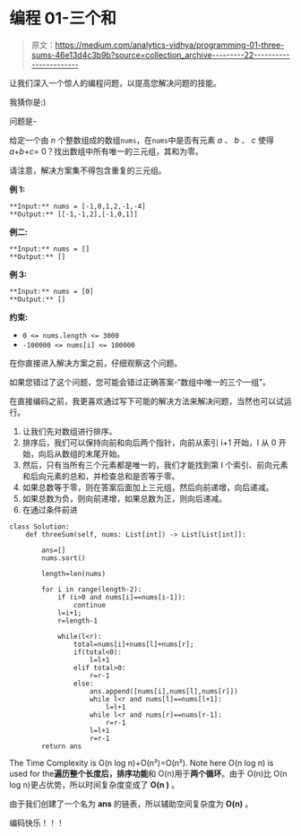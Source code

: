 # 编程 01-三个和

> 原文：<https://medium.com/analytics-vidhya/programming-01-three-sums-46e13d4c3b9b?source=collection_archive---------22----------------------->

让我们深入一个惊人的编程问题，以提高您解决问题的技能。

我猜你是:)

问题是-

给定一个由 *n* 个整数组成的数组`nums`，在`nums`中是否有元素 *a* 、 *b* 、 *c* 使得*a*+*b*+*c*= 0？找出数组中所有唯一的三元组，其和为零。

请注意，解决方案集不得包含重复的三元组。

**例 1:**

```
**Input:** nums = [-1,0,1,2,-1,-4]
**Output:** [[-1,-1,2],[-1,0,1]]
```

**例二:**

```
**Input:** nums = []
**Output:** []
```

**例 3:**

```
**Input:** nums = [0]
**Output:** []
```

**约束:**

*   `0 <= nums.length <= 3000`
*   `-100000 <= nums[i] <= 100000`

在你直接进入解决方案之前，仔细观察这个问题。

如果您错过了这个问题，您可能会错过正确答案-“数组中唯一的三个一组”。

在直接编码之前，我更喜欢通过写下可能的解决方法来解决问题，当然也可以试运行。

1.  让我们先对数组进行排序。
2.  排序后，我们可以保持向前和向后两个指针，向前从索引 i+1 开始，I 从 0 开始，向后从数组的末尾开始。
3.  然后，只有当所有三个元素都是唯一的，我们才能找到第 I 个索引、前向元素和后向元素的总和，并检查总和是否等于零。
4.  如果总数等于零，则在答案后面加上三元组，然后向前递增，向后递减。
5.  如果总数为负，则向前递增，如果总数为正，则向后递减。
6.  在通过条件前进<backward increment="" i="" and="" repeat="" the="" process=""></backward>

```
class Solution:
    def threeSum(self, nums: List[int]) -> List[List[int]]:

        ans=[]
        nums.sort()

        length=len(nums)

        for i in range(length-2):
            if (i>0 and nums[i]==nums[i-1]):
                continue
            l=i+1;
            r=length-1

            while(l<r):
                total=nums[i]+nums[l]+nums[r];
                if(total<0):
                    l=l+1
                elif total>0:
                    r=r-1
                else:
                    ans.append([nums[i],nums[l],nums[r]])
                    while l<r and nums[l]==nums[l+1]:
                        l=l+1
                    while l<r and nums[r]==nums[r-1]:
                        r=r-1
                    l=l+1
                    r=r-1
        return ans
```

The Time Complexity is O(n log n)+O(n²)=O(n²). Note here O(n log n) is used for the**遍历整个长度后，排序功能**和 O(n)用于**两个循环**。由于 O(n)比 O(n log n)更占优势，所以时间复杂度变成了 **O(n )** 。

由于我们创建了一个名为 **ans** 的链表，所以辅助空间复杂度为 **O(n)** 。

编码快乐！！！